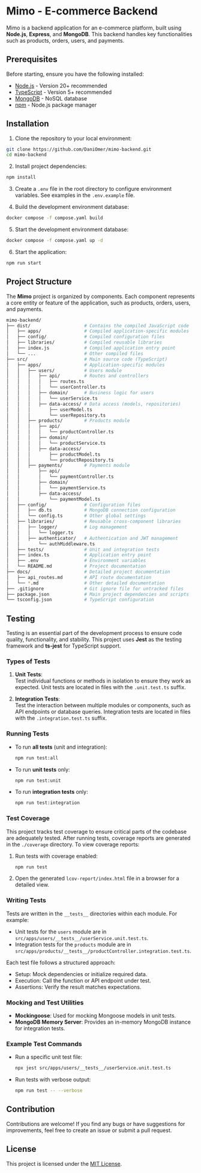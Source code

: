 # Mimo - E-commerce Backend

Mimo is a backend application for an e-commerce platform, built using **Node.js**, **Express**, and **MongoDB**. This backend handles key functionalities such as products, orders, users, and payments.

## Prerequisites

Before starting, ensure you have the following installed:

- [Node.js](https://nodejs.org/) - Version 20+ recommended
- [TypeScript](https://www.typescriptlang.org/) - Version 5+ recommended
- [MongoDB](https://www.mongodb.com/) - NoSQL database
- [npm](https://www.npmjs.com/) - Node.js package manager

## Installation

1. Clone the repository to your local environment:

```bash
git clone https://github.com/DaniOmer/mimo-backend.git
cd mimo-backend
```

2. Install project dependencies:

```bash
npm install
```

3. Create a `.env` file in the root directory to configure environment variables. See examples in the `.env.example` file.

4. Build the development environment database:

```bash
docker compose -f compose.yaml build
```

5. Start the development environment database:

```bash
docker compose -f compose.yaml up -d
```

6. Start the application:

```bash
npm run start
```

## Project Structure

The **Mimo** project is organized by components. Each component represents a core entity or feature of the application, such as products, orders, users, and payments.

```bash
mimo-backend/
├── dist/                    # Contains the compiled JavaScript code
│   ├── apps/                # Compiled application-specific modules
│   ├── config/              # Compiled configuration files
│   ├── libraries/           # Compiled reusable libraries
│   ├── index.js             # Compiled application entry point
│   └── ...                  # Other compiled files
├── src/                     # Main source code (TypeScript)
│   ├── apps/                # Application-specific modules
│   │   ├── users/           # Users module
│   │   │   ├── api/         # Routes and controllers
│   │   │   │   ├── routes.ts
│   │   │   │   └── userController.ts
│   │   │   ├── domain/      # Business logic for users
│   │   │   │   └── userService.ts
│   │   │   ├── data-access/ # Data access (models, repositories)
│   │   │       ├── userModel.ts
│   │   │       └── userRepository.ts
│   │   ├── products/        # Products module
│   │   │   ├── api/
│   │   │   │   └── productController.ts
│   │   │   ├── domain/
│   │   │   │   └── productService.ts
│   │   │   ├── data-access/
│   │   │       ├── productModel.ts
│   │   │       └── productRepository.ts
│   │   ├── payments/        # Payments module
│   │       ├── api/
│   │       │   └── paymentController.ts
│   │       ├── domain/
│   │       │   └── paymentService.ts
│   │       ├── data-access/
│   │           └── paymentModel.ts
│   ├── config/              # Configuration files
│   │   ├── db.ts            # MongoDB connection configuration
│   │   └── config.ts        # Other global settings
│   ├── libraries/           # Reusable cross-component libraries
│   │   ├── logger/          # Log management
│   │   │   └── logger.ts
│   │   ├── authenticator/   # Authentication and JWT management
│   │       └── authMiddleware.ts
│   ├── tests/               # Unit and integration tests
│   ├── index.ts             # Application entry point
│   ├── .env                 # Environment variables
│   └── README.md            # Project documentation
├── docs/                    # Detailed project documentation
│   ├── api_routes.md        # API route documentation
│   └── *.md                 # Other detailed documentation
├── .gitignore               # Git ignore file for untracked files
├── package.json             # Main project dependencies and scripts
└── tsconfig.json            # TypeScript configuration

```

## Testing

Testing is an essential part of the development process to ensure code quality, functionality, and stability. This project uses **Jest** as the testing framework and **ts-jest** for TypeScript support.

### Types of Tests

1. **Unit Tests**:  
   Test individual functions or methods in isolation to ensure they work as expected. Unit tests are located in files with the `.unit.test.ts` suffix.

2. **Integration Tests**:  
   Test the interaction between multiple modules or components, such as API endpoints or database queries. Integration tests are located in files with the `.integration.test.ts` suffix.

### Running Tests

- To run **all tests** (unit and integration):

  ```bash
  npm run test:all
  ```

- To run **unit tests** only:

  ```bash
  npm run test:unit
  ```

- To run **integration tests** only:
  ```bash
  npm run test:integration
  ```

### Test Coverage

This project tracks test coverage to ensure critical parts of the codebase are adequately tested. After running tests, coverage reports are generated in the `./coverage` directory. To view coverage reports:

1. Run tests with coverage enabled:

   ```bash
   npm run test
   ```

2. Open the generated `lcov-report/index.html` file in a browser for a detailed view.

### Writing Tests

Tests are written in the `__tests__` directories within each module. For example:

- Unit tests for the `users` module are in `src/apps/users/__tests__/userService.unit.test.ts`.
- Integration tests for the `products` module are in `src/apps/products/__tests__/productController.integration.test.ts`.

Each test file follows a structured approach:

- Setup: Mock dependencies or initialize required data.
- Execution: Call the function or API endpoint under test.
- Assertions: Verify the result matches expectations.

### Mocking and Test Utilities

- **Mockingoose**: Used for mocking Mongoose models in unit tests.
- **MongoDB Memory Server**: Provides an in-memory MongoDB instance for integration tests.

### Example Test Commands

- Run a specific unit test file:

  ```bash
  npx jest src/apps/users/__tests__/userService.unit.test.ts
  ```

- Run tests with verbose output:
  ```bash
  npm run test -- --verbose
  ```

## Contribution

Contributions are welcome! If you find any bugs or have suggestions for improvements, feel free to create an issue or submit a pull request.

## License

This project is licensed under the [MIT License](LICENSE).
